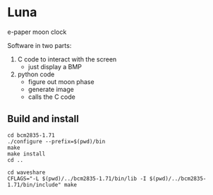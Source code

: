 # Luna
 
e-paper moon clock

Software in two parts:
1. C code to interact with the screen
	- just display a BMP
2. python code
	- figure out moon phase
	- generate image
	- calls the C code
	
## Build and install

```
cd bcm2835-1.71
./configure --prefix=$(pwd)/bin
make
make install
cd ..

cd waveshare
CFLAGS="-L $(pwd)/../bcm2835-1.71/bin/lib -I $(pwd)/../bcm2835-1.71/bin/include" make
```
